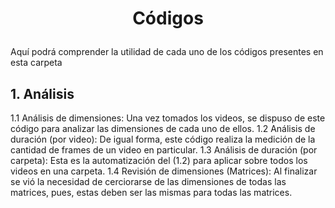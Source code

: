 # <p align='center'><b>Códigos</b></p>

Aquí podrá comprender la utilidad de cada uno de los códigos presentes en esta carpeta

## 1. Análisis

1.1 Análisis de dimensiones: Una vez tomados los videos, se dispuso de este código para analizar las dimensiones de cada uno de ellos.
1.2 Análisis de duración (por video): De igual forma, este código realiza la medición de la cantidad de frames de un video en particular.
1.3 Análisis de duración (por carpeta): Esta es la automatización del (1.2) para aplicar sobre todos los videos en una carpeta.
1.4 Revisión de dimensiones (Matrices): Al finalizar se vió la necesidad de cerciorarse de las dimensiones de todas las matrices, pues, estas deben ser las mismas para todas las matrices.
